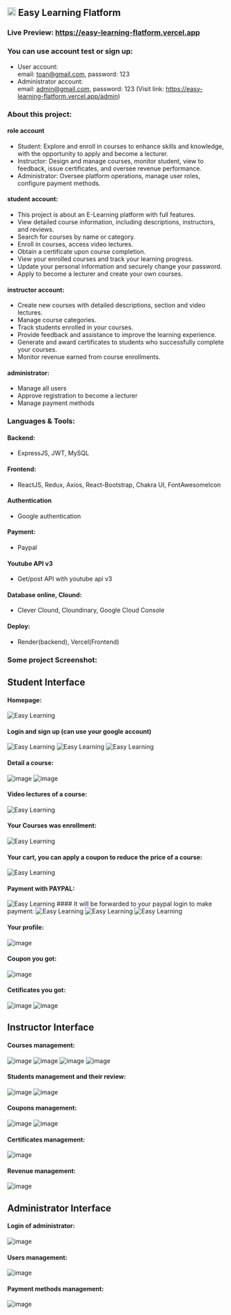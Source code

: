 <h2>
  <img src="https://github.com/user-attachments/assets/48c399c1-372a-458b-992a-3f2b8be8e532" alt="Easy Learning" style="width: 20px; height: 20px;">
  Easy Learning Flatform
</h2>

### Live Preview: https://easy-learning-flatform.vercel.app

### You can use account test or sign up:

-  User account: <br/>
  email: toan@gmail.com, password: 123
-  Administrator account: <br/>
  email: admin@gmail.com, password: 123 (Visit link: https://easy-learning-flatform.vercel.app/admin)

### About this project:

#### role account
-  Student: Explore and enroll in courses to enhance skills and knowledge, with the opportunity to apply and become a lecturer.
-  Instructor: Design and manage courses, monitor student, view to feedback, issue certificates, and oversee revenue performance.
-  Administrator: Oversee platform operations, manage user roles, configure payment methods.

#### student account: 
-  This project is about an E-Learning platform with full features.
-  View detailed course information, including descriptions, instructors, and reviews.
-  Search for courses by name or category.
-  Enroll in courses, access video lectures.
-  Obtain a certificate upon course completion.
-  View your enrolled courses and track your learning progress.
-  Update your personal information and securely change your password.
-  Apply to become a lecturer and create your own courses.

#### instructor account:
-  Create new courses with detailed descriptions, section and video lectures.
-  Manage course categories.
-  Track students enrolled in your courses.
-  Provide feedback and assistance to improve the learning experience.
-  Generate and award certificates to students who successfully complete your courses.
-  Monitor revenue earned from course enrollments.

#### administrator: 
-  Manage all users
-  Approve registration to become a lecturer
-  Manage payment methods

### Languages & Tools:

#### Backend:
-  ExpressJS, JWT, MySQL
#### Frontend:
-  ReactJS, Redux, Axios, React-Bootstrap, Chakra UI, FontAwesomeIcon
#### Authentication
-  Google authentication
#### Payment:
-  Paypal
#### Youtube API v3
-  Get/post API with youtube api v3
#### Database online, Clound:
-  Clever Clound, Cloundinary, Google Cloud Console
#### Deploy:
-  Render(backend), Vercel(Frontend) 

### Some project Screenshot:


## Student Interface
#### Homepage:
<img src="https://github.com/user-attachments/assets/51f7a46d-0420-4f79-b8ab-d2b8ce06cb65" alt="Easy Learning" border="0">

#### Login and sign up (can use your google account)
<img src="https://github.com/user-attachments/assets/e0200f14-bd9f-40fb-aacc-75c85c398977" alt="Easy Learning" border="0">
<img src="https://github.com/user-attachments/assets/13848963-ee71-44ed-b07a-e19aa7eb3b78" alt="Easy Learning" border="0">
<img src="https://github.com/user-attachments/assets/22f130dc-4970-403d-ba5e-bae4e30b9c7f" alt="Easy Learning" border="0">

#### Detail a course:
![image](https://github.com/user-attachments/assets/a84a8ba8-c7d8-4435-bcf4-b6bfe07654b4)
![image](https://github.com/user-attachments/assets/661c32fe-faf1-452f-a402-f2e4a6575128)

#### Video lectures of a course:
<img src="https://github.com/user-attachments/assets/37662c5e-385b-441f-a6c9-8cf3c046894c" alt="Easy Learning" border="0">

#### Your Courses was enrollment:
<img src="https://github.com/user-attachments/assets/808a1e94-4b4c-43c7-be55-edcd2a5e4a17" alt="Easy Learning" border="0">

#### Your cart, you can apply a coupon to reduce the price of a course:
<img src="https://github.com/user-attachments/assets/c27e0b6e-658b-4cde-8291-2216663def42" alt="Easy Learning" border="0">

#### Payment with PAYPAL:
<img src="https://github.com/user-attachments/assets/399260ce-f7d2-4927-a3eb-1a30d8d8c9c5" alt="Easy Learning" border="0">
#### It will be forwarded to your paypal login to make payment:
<img src="https://github.com/user-attachments/assets/8ee3756e-aded-474a-93af-fc58873f4b8c" alt="Easy Learning" border="0">
<img src="https://github.com/user-attachments/assets/d13701c3-9d15-4675-bb43-6b251626af5e" alt="Easy Learning" border="0">
<img src="https://github.com/user-attachments/assets/831b450b-dc71-4e80-b3c2-d1abbed2da85" alt="Easy Learning" border="0">

#### Your profile:
![image](https://github.com/user-attachments/assets/e52c0714-62bf-472e-9ab4-ed4f44af745a)
#### Coupon you got:
![image](https://github.com/user-attachments/assets/01192bda-0d93-4e69-b3a3-a58d90712b7a)
#### Cetificates you got: 
![image](https://github.com/user-attachments/assets/8a3efde7-7848-4386-b4c3-28909974b1ac)
![image](https://github.com/user-attachments/assets/6e5759c4-269b-49b2-aaa3-eb243d1c3ba2)

## Instructor Interface
#### Courses management: 
![image](https://github.com/user-attachments/assets/fb5c9f7b-e41d-4684-99c0-982d7adcac58)
![image](https://github.com/user-attachments/assets/cd06b6af-9d22-4478-bb1d-5790cc180604)
![image](https://github.com/user-attachments/assets/dd252784-9746-4a5c-ac1f-d8f897e4f1a3)
![image](https://github.com/user-attachments/assets/4a4b2e58-7c24-402c-af46-ee733695e59f)

#### Students management and their review: 
![image](https://github.com/user-attachments/assets/3e6a5a8b-7b23-4b7f-a724-ccf49b494635)
![image](https://github.com/user-attachments/assets/6949aa2a-c193-43ee-965f-fa64954710ec)

#### Coupons management: 
![image](https://github.com/user-attachments/assets/93091ad7-e651-407b-9357-50ff81d69622)
![image](https://github.com/user-attachments/assets/5ddd85c6-7769-42f8-81da-7dab44b3ac53)

#### Certificates management: 
![image](https://github.com/user-attachments/assets/b9df50cb-4fa0-41cc-894d-ee3ab73aad27)

#### Revenue management: 
![image](https://github.com/user-attachments/assets/ce74c400-748f-4e21-83bd-21424d8328c5)

## Administrator Interface
#### Login of administrator: 
![image](https://github.com/user-attachments/assets/4cda6f96-3525-4458-9a2f-33459fcd63e4)

#### Users management:
![image](https://github.com/user-attachments/assets/8ec9ef86-7414-4997-9449-bfb27a75236d)

#### Payment methods management:
![image](https://github.com/user-attachments/assets/f3c7a12a-368c-46b6-93ed-f290298475e2)




